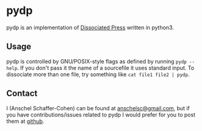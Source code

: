 pydp
====

pydp is an implementation of
[Dissociated Press](http://en.wikipedia.org/wiki/Dissociated_press) written in
python3.

Usage
-----

pydp is controlled by GNU/POSIX-style flags as defined by running
`pydp --help`. If you don't pass it the name of a sourcefile it uses standard
input. To dissociate more than one file, try something like
`cat file1 file2 | pydp`.

Contact
-------

I (Anschel Schaffer-Cohen) can be found at <anschelsc@gmail.com>, but if you
have contributions/issues related to pydp I would prefer for you to post them
at [github](http://github.com/anschelsc/pydp).
